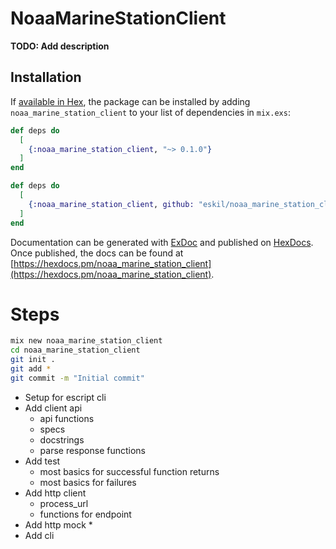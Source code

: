 # NoaaMarineStationClient

**TODO: Add description**

## Installation

If [available in Hex](https://hex.pm/docs/publish), the package can be installed
by adding `noaa_marine_station_client` to your list of dependencies in `mix.exs`:

```elixir
def deps do
  [
    {:noaa_marine_station_client, "~> 0.1.0"}
  ]
end
```

```elixir
def deps do
  [
    {:noaa_marine_station_client, github: "eskil/noaa_marine_station_client"}
  ]
end
```

Documentation can be generated with [ExDoc](https://github.com/elixir-lang/ex_doc)
and published on [HexDocs](https://hexdocs.pm). Once published, the docs can
be found at [https://hexdocs.pm/noaa_marine_station_client](https://hexdocs.pm/noaa_marine_station_client).


# Steps

```sh
mix new noaa_marine_station_client
cd noaa_marine_station_client
git init .
git add *
git commit -m "Initial commit"
```

  * Setup for escript cli
  * Add client api
    * api functions
    * specs
    * docstrings
    * parse response functions
  * Add test
    * most basics for successful function returns
    * most basics for failures
  * Add http client
    * process_url
    * functions for endpoint
  * Add http mock
    *
  * Add cli
